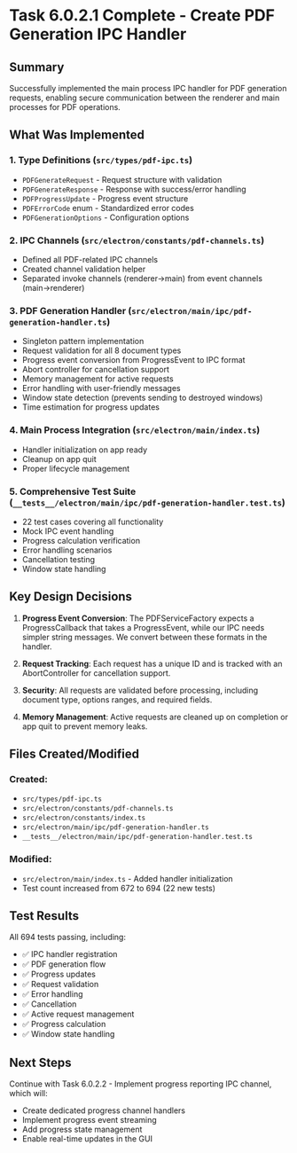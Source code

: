 # Task 6.0.2.1 Complete - Create PDF Generation IPC Handler

## Summary

Successfully implemented the main process IPC handler for PDF generation requests, enabling secure communication between the renderer and main processes for PDF operations.

## What Was Implemented

### 1. Type Definitions (`src/types/pdf-ipc.ts`)
- `PDFGenerateRequest` - Request structure with validation
- `PDFGenerateResponse` - Response with success/error handling
- `PDFProgressUpdate` - Progress event structure
- `PDFErrorCode` enum - Standardized error codes
- `PDFGenerationOptions` - Configuration options

### 2. IPC Channels (`src/electron/constants/pdf-channels.ts`)
- Defined all PDF-related IPC channels
- Created channel validation helper
- Separated invoke channels (renderer→main) from event channels (main→renderer)

### 3. PDF Generation Handler (`src/electron/main/ipc/pdf-generation-handler.ts`)
- Singleton pattern implementation
- Request validation for all 8 document types
- Progress event conversion from ProgressEvent to IPC format
- Abort controller for cancellation support
- Memory management for active requests
- Error handling with user-friendly messages
- Window state detection (prevents sending to destroyed windows)
- Time estimation for progress updates

### 4. Main Process Integration (`src/electron/main/index.ts`)
- Handler initialization on app ready
- Cleanup on app quit
- Proper lifecycle management

### 5. Comprehensive Test Suite (`__tests__/electron/main/ipc/pdf-generation-handler.test.ts`)
- 22 test cases covering all functionality
- Mock IPC event handling
- Progress calculation verification
- Error handling scenarios
- Cancellation testing
- Window state handling

## Key Design Decisions

1. **Progress Event Conversion**: The PDFServiceFactory expects a ProgressCallback that takes a ProgressEvent, while our IPC needs simpler string messages. We convert between these formats in the handler.

2. **Request Tracking**: Each request has a unique ID and is tracked with an AbortController for cancellation support.

3. **Security**: All requests are validated before processing, including document type, options ranges, and required fields.

4. **Memory Management**: Active requests are cleaned up on completion or app quit to prevent memory leaks.

## Files Created/Modified

### Created:
- `src/types/pdf-ipc.ts`
- `src/electron/constants/pdf-channels.ts`
- `src/electron/constants/index.ts`
- `src/electron/main/ipc/pdf-generation-handler.ts`
- `__tests__/electron/main/ipc/pdf-generation-handler.test.ts`

### Modified:
- `src/electron/main/index.ts` - Added handler initialization
- Test count increased from 672 to 694 (22 new tests)

## Test Results

All 694 tests passing, including:
- ✅ IPC handler registration
- ✅ PDF generation flow
- ✅ Progress updates
- ✅ Request validation
- ✅ Error handling
- ✅ Cancellation
- ✅ Active request management
- ✅ Progress calculation
- ✅ Window state handling

## Next Steps

Continue with Task 6.0.2.2 - Implement progress reporting IPC channel, which will:
- Create dedicated progress channel handlers
- Implement progress event streaming
- Add progress state management
- Enable real-time updates in the GUI 